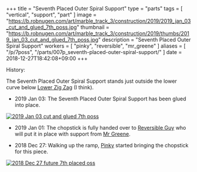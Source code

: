 +++
title = "Seventh Placed Outer Spiral Support"
type = "parts"
tags = [ "vertical", "support", "part" ]
image = "https://b.robnugen.com/art/marble_track_3/construction/2019/2019_jan_03_cut_and_glued_7th_poss.jpg"
thumbnail = "https://b.robnugen.com/art/marble_track_3/construction/2019/thumbs/2019_jan_03_cut_and_glued_7th_poss.jpg"
description = "Seventh Placed Outer Spiral Support"
workers = [
    "pinky",
    "reversible",
    "mr_greene"
]
aliases = [
    "/p/7poss",
    "/parts/007p_seventh-placed-outer-spiral-support/"
]
date = 2018-12-27T18:42:08+09:00
+++

History:

The Seventh Placed Outer Spiral Support stands just outside the lower curve below [Lower Zig Zag](/parts/lower_zig_zag/) (I think).

* 2019 Jan 03: The Seventh Placed Outer Spiral Support has been glued into place.

[![2019 Jan 03 cut and glued 7th poss](//b.robnugen.com/art/marble_track_3/construction/2019/thumbs/2019_jan_03_cut_and_glued_7th_poss.jpg)](//b.robnugen.com/art/marble_track_3/construction/2019/2019_jan_03_cut_and_glued_7th_poss.jpg)

* 2019 Jan 01: The chopstick is fully handed over to [Reversible Guy](/workers/reversible/) who will put it in place with support from [Mr Greene](/workers/mr_greene/).

* 2018 Dec 27: Walking up the ramp, [Pinky](/workers/pinky/) started bringing the
  chopstick for this piece.

[![2018 Dec 27 future 7th placed oss](//b.robnugen.com/art/marble_track_3/construction/2018/thumbs/2018_Dec_27_future_7th_placed_oss.jpg)](//b.robnugen.com/art/marble_track_3/construction/2018/2018_Dec_27_future_7th_placed_oss.jpg)
